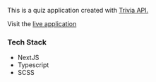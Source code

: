This is a quiz application created with [Trivia API.](https://opentdb.com/api_config.php)

Visit the [live application](https://squizy.vercel.app)

### Tech Stack

- NextJS
- Typescript
- SCSS
